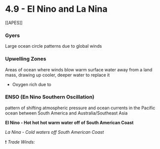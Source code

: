 # 4\.9 - El Nino and La Nina

[[APES]] 

### Gyers

Large ocean circle patterns due to global winds

### Upwelling Zones

Areas of ocean where winds blow warm surface water away from a land mass, drawing up cooler, deeper water to replace it

- Oxygen rich due to 

### ENSO (En Nino Southern Oscillation)

pattern of shifting atmospheric pressure and ocean currents in the Pacific ocean between South America and Australia/Southeast Asia

**El Nino - Hot hot hot warm water off of South American Coast**

_La Nina - Cold waters off South American Coast_

:heavy_exclamation_mark: _Trade Winds:_